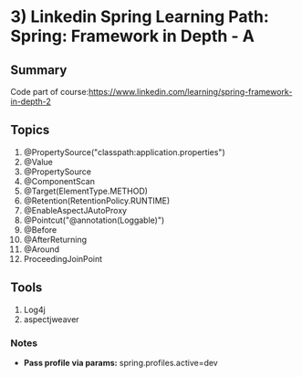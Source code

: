 # 3) Linkedin Spring Learning Path: Spring: Framework in Depth - A
## Summary
Code part of course:https://www.linkedin.com/learning/spring-framework-in-depth-2   

## Topics
1) @PropertySource("classpath:application.properties")
2) @Value
3) @PropertySource
4) @ComponentScan
5) @Target(ElementType.METHOD)
6) @Retention(RetentionPolicy.RUNTIME)
7) @EnableAspectJAutoProxy
8) @Pointcut("@annotation(Loggable)")
9) @Before
10) @AfterReturning
11) @Around
12) ProceedingJoinPoint

## Tools
1) Log4j
2) aspectjweaver

### Notes
* **Pass profile via params:** spring.profiles.active=dev